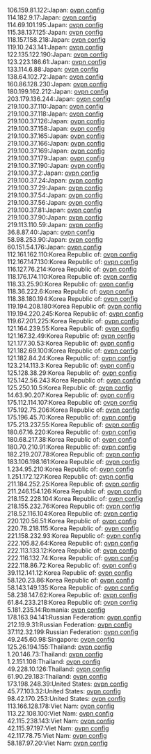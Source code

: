 106.159.81.122:Japan: [ovpn config](vpn/106_159_81_122.ovpn)  
114.182.9.17:Japan: [ovpn config](vpn/114_182_9_17.ovpn)  
114.69.101.195:Japan: [ovpn config](vpn/114_69_101_195.ovpn)  
115.38.137.125:Japan: [ovpn config](vpn/115_38_137_125.ovpn)  
118.157.158.218:Japan: [ovpn config](vpn/118_157_158_218.ovpn)  
119.10.243.141:Japan: [ovpn config](vpn/119_10_243_141.ovpn)  
122.135.122.190:Japan: [ovpn config](vpn/122_135_122_190.ovpn)  
123.223.186.61:Japan: [ovpn config](vpn/123_223_186_61.ovpn)  
133.114.6.88:Japan: [ovpn config](vpn/133_114_6_88.ovpn)  
138.64.102.72:Japan: [ovpn config](vpn/138_64_102_72.ovpn)  
160.86.128.230:Japan: [ovpn config](vpn/160_86_128_230.ovpn)  
180.199.162.212:Japan: [ovpn config](vpn/180_199_162_212.ovpn)  
203.179.136.244:Japan: [ovpn config](vpn/203_179_136_244.ovpn)  
219.100.37.110:Japan: [ovpn config](vpn/219_100_37_110.ovpn)  
219.100.37.118:Japan: [ovpn config](vpn/219_100_37_118.ovpn)  
219.100.37.126:Japan: [ovpn config](vpn/219_100_37_126.ovpn)  
219.100.37.158:Japan: [ovpn config](vpn/219_100_37_158.ovpn)  
219.100.37.165:Japan: [ovpn config](vpn/219_100_37_165.ovpn)  
219.100.37.166:Japan: [ovpn config](vpn/219_100_37_166.ovpn)  
219.100.37.169:Japan: [ovpn config](vpn/219_100_37_169.ovpn)  
219.100.37.179:Japan: [ovpn config](vpn/219_100_37_179.ovpn)  
219.100.37.190:Japan: [ovpn config](vpn/219_100_37_190.ovpn)  
219.100.37.2:Japan: [ovpn config](vpn/219_100_37_2.ovpn)  
219.100.37.24:Japan: [ovpn config](vpn/219_100_37_24.ovpn)  
219.100.37.29:Japan: [ovpn config](vpn/219_100_37_29.ovpn)  
219.100.37.54:Japan: [ovpn config](vpn/219_100_37_54.ovpn)  
219.100.37.56:Japan: [ovpn config](vpn/219_100_37_56.ovpn)  
219.100.37.81:Japan: [ovpn config](vpn/219_100_37_81.ovpn)  
219.100.37.90:Japan: [ovpn config](vpn/219_100_37_90.ovpn)  
219.113.110.59:Japan: [ovpn config](vpn/219_113_110_59.ovpn)  
36.8.87.40:Japan: [ovpn config](vpn/36_8_87_40.ovpn)  
58.98.253.90:Japan: [ovpn config](vpn/58_98_253_90.ovpn)  
60.151.54.176:Japan: [ovpn config](vpn/60_151_54_176.ovpn)  
112.161.162.110:Korea Republic of: [ovpn config](vpn/112_161_162_110.ovpn)  
112.167.147.130:Korea Republic of: [ovpn config](vpn/112_167_147_130.ovpn)  
116.127.76.214:Korea Republic of: [ovpn config](vpn/116_127_76_214.ovpn)  
118.176.174.110:Korea Republic of: [ovpn config](vpn/118_176_174_110.ovpn)  
118.33.25.90:Korea Republic of: [ovpn config](vpn/118_33_25_90.ovpn)  
118.36.222.6:Korea Republic of: [ovpn config](vpn/118_36_222_6.ovpn)  
118.38.180.194:Korea Republic of: [ovpn config](vpn/118_38_180_194.ovpn)  
119.194.208.180:Korea Republic of: [ovpn config](vpn/119_194_208_180.ovpn)  
119.194.220.245:Korea Republic of: [ovpn config](vpn/119_194_220_245.ovpn)  
119.67.201.225:Korea Republic of: [ovpn config](vpn/119_67_201_225.ovpn)  
121.164.239.55:Korea Republic of: [ovpn config](vpn/121_164_239_55.ovpn)  
121.167.32.49:Korea Republic of: [ovpn config](vpn/121_167_32_49.ovpn)  
121.177.30.53:Korea Republic of: [ovpn config](vpn/121_177_30_53.ovpn)  
121.182.69.100:Korea Republic of: [ovpn config](vpn/121_182_69_100.ovpn)  
121.182.84.24:Korea Republic of: [ovpn config](vpn/121_182_84_24.ovpn)  
123.214.113.3:Korea Republic of: [ovpn config](vpn/123_214_113_3.ovpn)  
125.128.38.29:Korea Republic of: [ovpn config](vpn/125_128_38_29.ovpn)  
125.142.56.243:Korea Republic of: [ovpn config](vpn/125_142_56_243.ovpn)  
125.250.10.5:Korea Republic of: [ovpn config](vpn/125_250_10_5.ovpn)  
14.63.90.207:Korea Republic of: [ovpn config](vpn/14_63_90_207.ovpn)  
175.112.114.107:Korea Republic of: [ovpn config](vpn/175_112_114_107.ovpn)  
175.192.75.206:Korea Republic of: [ovpn config](vpn/175_192_75_206.ovpn)  
175.196.45.70:Korea Republic of: [ovpn config](vpn/175_196_45_70.ovpn)  
175.213.237.55:Korea Republic of: [ovpn config](vpn/175_213_237_55.ovpn)  
180.67.16.220:Korea Republic of: [ovpn config](vpn/180_67_16_220.ovpn)  
180.68.217.38:Korea Republic of: [ovpn config](vpn/180_68_217_38.ovpn)  
180.70.210.91:Korea Republic of: [ovpn config](vpn/180_70_210_91.ovpn)  
182.219.207.78:Korea Republic of: [ovpn config](vpn/182_219_207_78.ovpn)  
183.106.198.161:Korea Republic of: [ovpn config](vpn/183_106_198_161.ovpn)  
1.234.95.210:Korea Republic of: [ovpn config](vpn/1_234_95_210.ovpn)  
1.251.172.127:Korea Republic of: [ovpn config](vpn/1_251_172_127.ovpn)  
211.184.252.25:Korea Republic of: [ovpn config](vpn/211_184_252_25.ovpn)  
211.246.154.126:Korea Republic of: [ovpn config](vpn/211_246_154_126.ovpn)  
218.152.228.104:Korea Republic of: [ovpn config](vpn/218_152_228_104.ovpn)  
218.155.232.76:Korea Republic of: [ovpn config](vpn/218_155_232_76.ovpn)  
218.52.116.104:Korea Republic of: [ovpn config](vpn/218_52_116_104.ovpn)  
220.120.56.51:Korea Republic of: [ovpn config](vpn/220_120_56_51.ovpn)  
220.78.218.115:Korea Republic of: [ovpn config](vpn/220_78_218_115.ovpn)  
221.158.232.93:Korea Republic of: [ovpn config](vpn/221_158_232_93.ovpn)  
222.105.82.64:Korea Republic of: [ovpn config](vpn/222_105_82_64.ovpn)  
222.113.133.12:Korea Republic of: [ovpn config](vpn/222_113_133_12.ovpn)  
222.116.132.74:Korea Republic of: [ovpn config](vpn/222_116_132_74.ovpn)  
222.118.86.72:Korea Republic of: [ovpn config](vpn/222_118_86_72.ovpn)  
39.112.141.12:Korea Republic of: [ovpn config](vpn/39_112_141_12.ovpn)  
58.120.23.86:Korea Republic of: [ovpn config](vpn/58_120_23_86.ovpn)  
58.143.149.135:Korea Republic of: [ovpn config](vpn/58_143_149_135.ovpn)  
58.238.147.62:Korea Republic of: [ovpn config](vpn/58_238_147_62.ovpn)  
61.84.233.218:Korea Republic of: [ovpn config](vpn/61_84_233_218.ovpn)  
5.181.235.14:Romania: [ovpn config](vpn/5_181_235_14.ovpn)  
178.163.94.141:Russian Federation: [ovpn config](vpn/178_163_94_141.ovpn)  
212.19.9.31:Russian Federation: [ovpn config](vpn/212_19_9_31.ovpn)  
37.112.32.199:Russian Federation: [ovpn config](vpn/37_112_32_199.ovpn)  
49.245.60.98:Singapore: [ovpn config](vpn/49_245_60_98.ovpn)  
125.26.194.155:Thailand: [ovpn config](vpn/125_26_194_155.ovpn)  
1.20.146.73:Thailand: [ovpn config](vpn/1_20_146_73.ovpn)  
1.2.151.108:Thailand: [ovpn config](vpn/1_2_151_108.ovpn)  
49.228.10.126:Thailand: [ovpn config](vpn/49_228_10_126.ovpn)  
61.90.29.183:Thailand: [ovpn config](vpn/61_90_29_183.ovpn)  
173.198.248.39:United States: [ovpn config](vpn/173_198_248_39.ovpn)  
45.77.103.32:United States: [ovpn config](vpn/45_77_103_32.ovpn)  
98.42.170.253:United States: [ovpn config](vpn/98_42_170_253.ovpn)  
113.166.128.178:Viet Nam: [ovpn config](vpn/113_166_128_178.ovpn)  
113.22.108.100:Viet Nam: [ovpn config](vpn/113_22_108_100.ovpn)  
42.115.238.143:Viet Nam: [ovpn config](vpn/42_115_238_143.ovpn)  
42.115.97.197:Viet Nam: [ovpn config](vpn/42_115_97_197.ovpn)  
42.117.78.75:Viet Nam: [ovpn config](vpn/42_117_78_75.ovpn)  
58.187.97.20:Viet Nam: [ovpn config](vpn/58_187_97_20.ovpn)  
